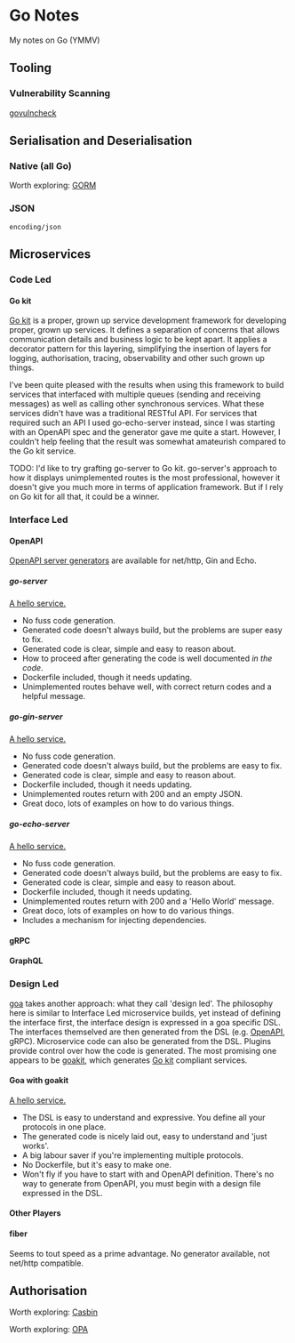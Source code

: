 # Go Notes

My notes on Go (YMMV)

## Tooling

### Vulnerability Scanning

[govulncheck](https://go.dev/blog/vuln)

## Serialisation and Deserialisation

### Native (all Go)

Worth exploring: [GORM](https://gorm.io/index.html)

### JSON

`encoding/json`

## Microservices

### Code Led

#### Go kit

[Go kit](https://gokit.io/) is a proper, grown up service development framework for developing proper, grown up services. It defines a separation of concerns that allows communication details and business logic to be kept apart. It applies a decorator pattern for this layering, simplifying the insertion of layers for logging, authorisation, tracing, observability and other such grown up things.

I've been quite pleased with the results when using this framework to build services that interfaced with multiple queues (sending and receiving messages) as well as calling other synchronous services. What these services didn't have was a traditional RESTful API. For services that required such an API I used go-echo-server instead, since I was starting with an OpenAPI spec and the generator gave me quite a start. However, I couldn't help feeling that the result was somewhat amateurish compared to the Go kit service.

TODO: I'd like to try grafting go-server to Go kit. go-server's approach to how it displays unimplemented routes is the most professional, however it doesn't give you much more in terms of application framework. But if I rely on Go kit for all that, it could be a winner.

### Interface Led

#### OpenAPI

[OpenAPI server generators](https://openapi-generator.tech/docs/generators) are available for net/http, Gin and Echo.

##### go-server

[A hello service.](https://github.com/psvehla/hello-http)

- No fuss code generation.
- Generated code doesn't always build, but the problems are super easy to fix.
- Generated code is clear, simple and easy to reason about.
- How to proceed after generating the code is well documented *in the code*.
- Dockerfile included, though it needs updating.
- Unimplemented routes behave well, with correct return codes and a helpful message.

##### go-gin-server

[A hello service.](https://github.com/psvehla/hello-gin)

- No fuss code generation.
- Generated code doesn't always build, but the problems are easy to fix.
- Generated code is clear, simple and easy to reason about.
- Dockerfile included, though it needs updating.
- Unimplemented routes return with 200 and an empty JSON.
- Great doco, lots of examples on how to do various things.

##### go-echo-server

[A hello service.](https://github.com/psvehla/hello-echo)

- No fuss code generation.
- Generated code doesn't always build, but the problems are easy to fix.
- Generated code is clear, simple and easy to reason about.
- Dockerfile included, though it needs updating.
- Unimplemented routes return with 200 and a 'Hello World' message.
- Great doco, lots of examples on how to do various things.
- Includes a mechanism for injecting dependencies.

#### gRPC

#### GraphQL

### Design Led

[goa](https://goa.design/) takes another approach: what they call 'design led'. The philosophy here is similar to Interface Led microservice builds, yet instead of defining the interface first, the interface design is expressed in a goa specific DSL. The interfaces themselved are then generated from the DSL (e.g. [OpenAPI](https://goa.design/v1/reference/goa/codegen/generator/), gRPC). Microservice code can also be generated from the DSL. Plugins provide control over how the code is generated. The most promising one appears to be [goakit](https://github.com/goadesign/plugins/tree/v3/goakit), which generates [Go kit](https://gokit.io/) compliant services.

#### Goa with goakit

[A hello service.](https://github.com/psvehla/hello-goakit)

- The DSL is easy to understand and expressive. You define all your protocols in one place.
- The generated code is nicely laid out, easy to understand and 'just works'.
- A big labour saver if you're implementing multiple protocols.
- No Dockerfile, but it's easy to make one.
- Won't fly if you have to start with and OpenAPI definition. There's no way to generate from OpenAPI, you must begin with a design file expressed in the DSL.

#### Other Players

#### fiber

Seems to tout speed as a prime advantage. No generator available, not net/http compatible.

## Authorisation

Worth exploring: [Casbin](https://github.com/casbin/casbin)

Worth exploring: [OPA](https://www.openpolicyagent.org/)
